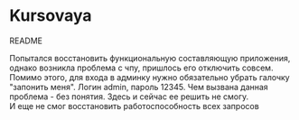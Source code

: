 # Kursovaya

README

Попытался восстановить функциональную составляющую приложения, однако возникла проблема с чпу, пришлось его отключить совсем.<br>
Помимо этого, для входа в админку нужно обязательно убрать галочку "запонить меня". Логин admin, пароль 12345. Чем вызвана данная проблема - без понятия. Здесь и сейчас ее решить не смогу. <br>
И еще не смог восстановить работоспособность всех запросов
